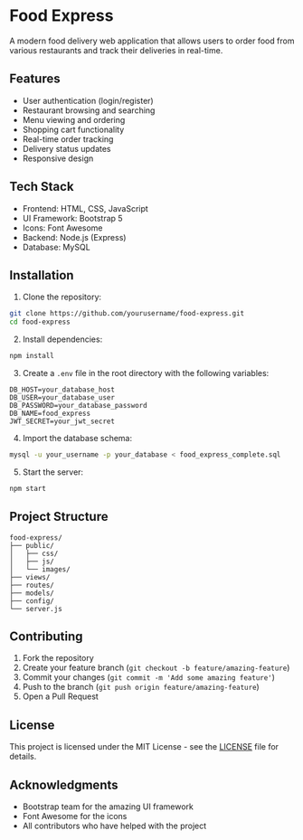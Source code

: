 # Food Express

A modern food delivery web application that allows users to order food from various restaurants and track their deliveries in real-time.

## Features

- User authentication (login/register)
- Restaurant browsing and searching
- Menu viewing and ordering
- Shopping cart functionality
- Real-time order tracking
- Delivery status updates
- Responsive design

## Tech Stack

- Frontend: HTML, CSS, JavaScript
- UI Framework: Bootstrap 5
- Icons: Font Awesome
- Backend: Node.js (Express)
- Database: MySQL

## Installation

1. Clone the repository:
```bash
git clone https://github.com/yourusername/food-express.git
cd food-express
```

2. Install dependencies:
```bash
npm install
```

3. Create a `.env` file in the root directory with the following variables:
```
DB_HOST=your_database_host
DB_USER=your_database_user
DB_PASSWORD=your_database_password
DB_NAME=food_express
JWT_SECRET=your_jwt_secret
```

4. Import the database schema:
```bash
mysql -u your_username -p your_database < food_express_complete.sql
```

5. Start the server:
```bash
npm start
```

## Project Structure

```
food-express/
├── public/
│   ├── css/
│   ├── js/
│   └── images/
├── views/
├── routes/
├── models/
├── config/
└── server.js
```

## Contributing

1. Fork the repository
2. Create your feature branch (`git checkout -b feature/amazing-feature`)
3. Commit your changes (`git commit -m 'Add some amazing feature'`)
4. Push to the branch (`git push origin feature/amazing-feature`)
5. Open a Pull Request

## License

This project is licensed under the MIT License - see the [LICENSE](LICENSE) file for details.

## Acknowledgments

- Bootstrap team for the amazing UI framework
- Font Awesome for the icons
- All contributors who have helped with the project 